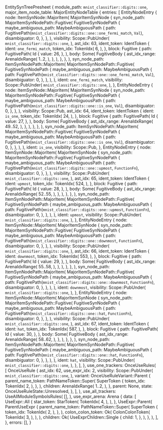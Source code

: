 EntitySynTreePresheet {
    module_path: `mnist_classifier::digits::one`,
    major_item_node_table: MajorEntityNodeTable {
        entries: [
            EntityNodeEntry {
                node: ItemSynNode::MajorItem(
                    MajorItemSynNode {
                        syn_node_path: MajorItemSynNodePath::Fugitive(
                            FugitiveSynNodePath {
                                maybe_ambiguous_path: MaybeAmbiguousPath {
                                    path: FugitivePath(`mnist_classifier::digits::one::one_fermi_match`, `Val`),
                                    disambiguator: 0,
                                },
                            },
                        ),
                        visibility: Scope::PubUnder(
                            `mnist_classifier::digits::one`,
                        ),
                        ast_idx: 63,
                        ident_token: IdentToken {
                            ident: `one_fermi_match`,
                            token_idx: TokenIdx(
                                6,
                            ),
                        },
                        block: Fugitive {
                            path: FugitivePath(
                                Id {
                                    value: 26,
                                },
                            ),
                            body: Some(
                                FugitiveBody {
                                    ast_idx_range: ArenaIdxRange(
                                        1..2,
                                    ),
                                },
                            ),
                        },
                    },
                ),
                syn_node_path: ItemSynNodePath::MajorItem(
                    MajorItemSynNodePath::Fugitive(
                        FugitiveSynNodePath {
                            maybe_ambiguous_path: MaybeAmbiguousPath {
                                path: FugitivePath(`mnist_classifier::digits::one::one_fermi_match`, `Val`),
                                disambiguator: 0,
                            },
                        },
                    ),
                ),
                ident: `one_fermi_match`,
                visibility: Scope::PubUnder(
                    `mnist_classifier::digits::one`,
                ),
            },
            EntityNodeEntry {
                node: ItemSynNode::MajorItem(
                    MajorItemSynNode {
                        syn_node_path: MajorItemSynNodePath::Fugitive(
                            FugitiveSynNodePath {
                                maybe_ambiguous_path: MaybeAmbiguousPath {
                                    path: FugitivePath(`mnist_classifier::digits::one::is_one`, `Val`),
                                    disambiguator: 0,
                                },
                            },
                        ),
                        visibility: Scope::Pub,
                        ast_idx: 64,
                        ident_token: IdentToken {
                            ident: `is_one`,
                            token_idx: TokenIdx(
                                24,
                            ),
                        },
                        block: Fugitive {
                            path: FugitivePath(
                                Id {
                                    value: 27,
                                },
                            ),
                            body: Some(
                                FugitiveBody {
                                    ast_idx_range: ArenaIdxRange(
                                        49..52,
                                    ),
                                },
                            ),
                        },
                    },
                ),
                syn_node_path: ItemSynNodePath::MajorItem(
                    MajorItemSynNodePath::Fugitive(
                        FugitiveSynNodePath {
                            maybe_ambiguous_path: MaybeAmbiguousPath {
                                path: FugitivePath(`mnist_classifier::digits::one::is_one`, `Val`),
                                disambiguator: 0,
                            },
                        },
                    ),
                ),
                ident: `is_one`,
                visibility: Scope::Pub,
            },
            EntityNodeEntry {
                node: ItemSynNode::MajorItem(
                    MajorItemSynNode {
                        syn_node_path: MajorItemSynNodePath::Fugitive(
                            FugitiveSynNodePath {
                                maybe_ambiguous_path: MaybeAmbiguousPath {
                                    path: FugitivePath(`mnist_classifier::digits::one::upmost`, `FunctionFn`),
                                    disambiguator: 0,
                                },
                            },
                        ),
                        visibility: Scope::PubUnder(
                            `mnist_classifier::digits::one`,
                        ),
                        ast_idx: 65,
                        ident_token: IdentToken {
                            ident: `upmost`,
                            token_idx: TokenIdx(
                                524,
                            ),
                        },
                        block: Fugitive {
                            path: FugitivePath(
                                Id {
                                    value: 28,
                                },
                            ),
                            body: Some(
                                FugitiveBody {
                                    ast_idx_range: ArenaIdxRange(
                                        52..55,
                                    ),
                                },
                            ),
                        },
                    },
                ),
                syn_node_path: ItemSynNodePath::MajorItem(
                    MajorItemSynNodePath::Fugitive(
                        FugitiveSynNodePath {
                            maybe_ambiguous_path: MaybeAmbiguousPath {
                                path: FugitivePath(`mnist_classifier::digits::one::upmost`, `FunctionFn`),
                                disambiguator: 0,
                            },
                        },
                    ),
                ),
                ident: `upmost`,
                visibility: Scope::PubUnder(
                    `mnist_classifier::digits::one`,
                ),
            },
            EntityNodeEntry {
                node: ItemSynNode::MajorItem(
                    MajorItemSynNode {
                        syn_node_path: MajorItemSynNodePath::Fugitive(
                            FugitiveSynNodePath {
                                maybe_ambiguous_path: MaybeAmbiguousPath {
                                    path: FugitivePath(`mnist_classifier::digits::one::downmost`, `FunctionFn`),
                                    disambiguator: 0,
                                },
                            },
                        ),
                        visibility: Scope::PubUnder(
                            `mnist_classifier::digits::one`,
                        ),
                        ast_idx: 66,
                        ident_token: IdentToken {
                            ident: `downmost`,
                            token_idx: TokenIdx(
                                553,
                            ),
                        },
                        block: Fugitive {
                            path: FugitivePath(
                                Id {
                                    value: 29,
                                },
                            ),
                            body: Some(
                                FugitiveBody {
                                    ast_idx_range: ArenaIdxRange(
                                        55..58,
                                    ),
                                },
                            ),
                        },
                    },
                ),
                syn_node_path: ItemSynNodePath::MajorItem(
                    MajorItemSynNodePath::Fugitive(
                        FugitiveSynNodePath {
                            maybe_ambiguous_path: MaybeAmbiguousPath {
                                path: FugitivePath(`mnist_classifier::digits::one::downmost`, `FunctionFn`),
                                disambiguator: 0,
                            },
                        },
                    ),
                ),
                ident: `downmost`,
                visibility: Scope::PubUnder(
                    `mnist_classifier::digits::one`,
                ),
            },
            EntityNodeEntry {
                node: ItemSynNode::MajorItem(
                    MajorItemSynNode {
                        syn_node_path: MajorItemSynNodePath::Fugitive(
                            FugitiveSynNodePath {
                                maybe_ambiguous_path: MaybeAmbiguousPath {
                                    path: FugitivePath(`mnist_classifier::digits::one::hat`, `FunctionFn`),
                                    disambiguator: 0,
                                },
                            },
                        ),
                        visibility: Scope::PubUnder(
                            `mnist_classifier::digits::one`,
                        ),
                        ast_idx: 67,
                        ident_token: IdentToken {
                            ident: `hat`,
                            token_idx: TokenIdx(
                                587,
                            ),
                        },
                        block: Fugitive {
                            path: FugitivePath(
                                Id {
                                    value: 30,
                                },
                            ),
                            body: Some(
                                FugitiveBody {
                                    ast_idx_range: ArenaIdxRange(
                                        58..62,
                                    ),
                                },
                            ),
                        },
                    },
                ),
                syn_node_path: ItemSynNodePath::MajorItem(
                    MajorItemSynNodePath::Fugitive(
                        FugitiveSynNodePath {
                            maybe_ambiguous_path: MaybeAmbiguousPath {
                                path: FugitivePath(`mnist_classifier::digits::one::hat`, `FunctionFn`),
                                disambiguator: 0,
                            },
                        },
                    ),
                ),
                ident: `hat`,
                visibility: Scope::PubUnder(
                    `mnist_classifier::digits::one`,
                ),
            },
        ],
    },
    use_one_trackers: OnceUseRules(
        [
            OnceUseRule {
                ast_idx: 62,
                use_expr_idx: 2,
                visibility: Scope::PubUnder(
                    `mnist_classifier::digits::one`,
                ),
                variant: OnceUseRuleVariant::Parent {
                    parent_name_token: PathNameToken::Super(
                        SuperToken {
                            token_idx: TokenIdx(
                                2,
                            ),
                        },
                    ),
                    children: ArenaIdxRange(
                        1..2,
                    ),
                },
                parent: None,
                state: OnceUseRuleState::Unresolved,
            },
        ],
    ),
    use_all_trackers: UseAllModuleSymbolsRules(
        [],
    ),
    use_expr_arena: Arena {
        data: [
            UseExpr::All {
                star_token: StarToken(
                    TokenIdx(
                        4,
                    ),
                ),
            },
            UseExpr::Parent(
                ParentUseExpr {
                    parent_name_token: PathNameToken::Super(
                        SuperToken {
                            token_idx: TokenIdx(
                                2,
                            ),
                        },
                    ),
                    colon_colon_token: Ok(
                        ColonColonToken(
                            TokenIdx(
                                3,
                            ),
                        ),
                    ),
                    children: Ok(
                        UseExprChildren::Single {
                            child: 1,
                        },
                    ),
                },
            ),
        ],
    },
    errors: [],
}